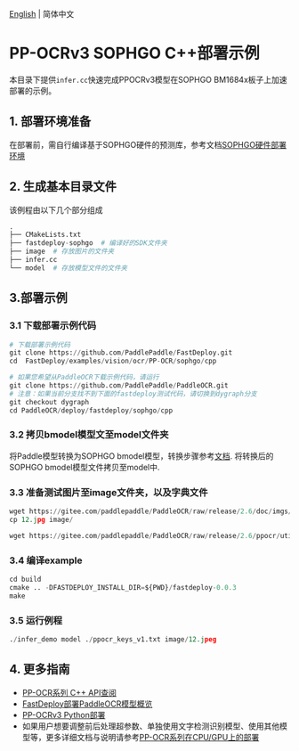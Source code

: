 [English](README_CN.md) | 简体中文
# PP-OCRv3 SOPHGO C++部署示例
本目录下提供`infer.cc`快速完成PPOCRv3模型在SOPHGO BM1684x板子上加速部署的示例。

## 1. 部署环境准备
在部署前，需自行编译基于SOPHGO硬件的预测库，参考文档[SOPHGO硬件部署环境](https://github.com/PaddlePaddle/FastDeploy/blob/develop/docs/cn/build_and_install#算能硬件部署环境)

## 2. 生成基本目录文件

该例程由以下几个部分组成
```py
.
├── CMakeLists.txt
├── fastdeploy-sophgo  # 编译好的SDK文件夹
├── image  # 存放图片的文件夹
├── infer.cc
└── model  # 存放模型文件的文件夹
```

## 3.部署示例

### 3.1 下载部署示例代码
```py
# 下载部署示例代码
git clone https://github.com/PaddlePaddle/FastDeploy.git
cd  FastDeploy/examples/vision/ocr/PP-OCR/sophgo/cpp

# 如果您希望从PaddleOCR下载示例代码，请运行
git clone https://github.com/PaddlePaddle/PaddleOCR.git
# 注意：如果当前分支找不到下面的fastdeploy测试代码，请切换到dygraph分支
git checkout dygraph
cd PaddleOCR/deploy/fastdeploy/sophgo/cpp
```

### 3.2 拷贝bmodel模型文至model文件夹
将Paddle模型转换为SOPHGO bmodel模型，转换步骤参考[文档](../README.md). 将转换后的SOPHGO bmodel模型文件拷贝至model中.

### 3.3 准备测试图片至image文件夹，以及字典文件
```py
wget https://gitee.com/paddlepaddle/PaddleOCR/raw/release/2.6/doc/imgs/12.jpg
cp 12.jpg image/

wget https://gitee.com/paddlepaddle/PaddleOCR/raw/release/2.6/ppocr/utils/ppocr_keys_v1.txt
```

### 3.4 编译example

```py
cd build
cmake .. -DFASTDEPLOY_INSTALL_DIR=${PWD}/fastdeploy-0.0.3
make
```

### 3.5 运行例程

```py
./infer_demo model ./ppocr_keys_v1.txt image/12.jpeg
```


## 4. 更多指南

- [PP-OCR系列 C++ API查阅](https://www.paddlepaddle.org.cn/fastdeploy-api-doc/cpp/html/namespacefastdeploy_1_1vision_1_1ocr.html)
- [FastDeploy部署PaddleOCR模型概览](../../)
- [PP-OCRv3 Python部署](../python)
- 如果用户想要调整前后处理超参数、单独使用文字检测识别模型、使用其他模型等，更多详细文档与说明请参考[PP-OCR系列在CPU/GPU上的部署](../../cpu-gpu/cpp/README.md)
